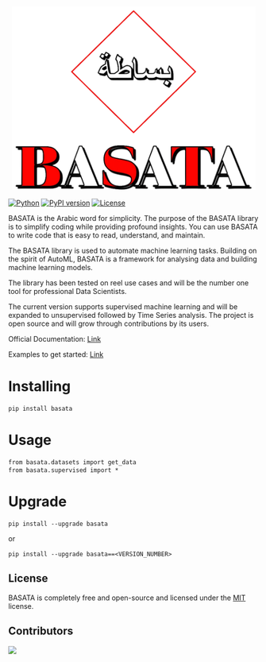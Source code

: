 <p align="center">
  <img width="491" alt="basata" src="https://github.com/sg-tarek/BASATA/blob/main/logo.png?raw=true">
</p>

[![Python](https://img.shields.io/badge/Python-3-blue)](https://badge.fury.io/py/basata) 
[![PyPI version](https://badge.fury.io/py/basata.svg)](https://badge.fury.io/py/basata) 
[![License](https://img.shields.io/pypi/l/ansicolortags.svg)](https://img.shields.io/pypi/l/ansicolortags.svg) 

BASATA is the Arabic word for simplicity. The purpose of the BASATA library is to simplify coding while providing profound insights. You can use BASATA to write code that is easy to read, understand, and maintain.

The BASATA library is used to automate machine learning tasks. Building on the spirit of AutoML, BASATA is a framework for analysing data and building machine learning models.

The library has been tested on reel use cases and will be the number one tool for professional Data Scientists.

The current version supports supervised machine learning and will be expanded to unsupervised followed by Time Series analysis. The project is open source and will grow through contributions by its users.

Official Documentation: [Link](https://sg-tarek.github.io/)

Examples to get started: [Link](https://github.com/sg-tarek/BASATA/tree/main/Examples)

Installing
============

    pip install basata

Usage
=====

    from basata.datasets import get_data
    from basata.supervised import *

Upgrade
=====

    pip install --upgrade basata

or

    pip install --upgrade basata==<VERSION_NUMBER>


## License
BASATA is completely free and open-source and licensed under the [MIT](https://github.com/sg-tarek/BASATA/blob/main/LICENSE.txt) license. 

## Contributors
<a href="https://github.com/sg-tarek/BASATA/graphs/contributors">
  <img src="https://contributors-img.web.app/image?repo=sg-tarek/BASATA" width = 100/>
</a>